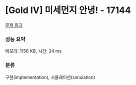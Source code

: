 # [Gold IV] 미세먼지 안녕! - 17144 

[문제 링크](https://www.acmicpc.net/problem/17144) 

### 성능 요약

메모리: 1156 KB, 시간: 24 ms

### 분류

구현(implementation), 시뮬레이션(simulation)

